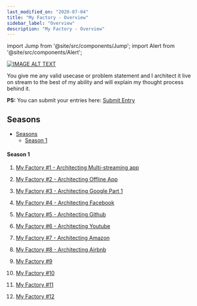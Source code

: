 ```yaml
---
last_modified_on: "2020-07-04"
title: "My Factory - Overview"
sidebar_label: "Overview"
description: "My Factory - Overview"
---
```


import Jump from '@site/src/components/Jump';
import Alert from '@site/src/components/Alert';

[![IMAGE ALT TEXT](/img/MyFactory.png)](https://www.youtube.com/playlist?list=PLk3IxQI7FqsU3YZBdbegn_-u5xxOEO0hP "The Product Architecture Series from Timecampus")

You give me any valid usecase or problem statement and I architect it live on stream to the best of my ability and will explain my thought process behind it.

**PS:** You can submit your entries here: [Submit Entry](https://docs.google.com/forms/d/e/1FAIpQLSfRWRG5eoxwliUvwSWtRPwcG2_YpQB0zFnlXRsZxZe0mlO48g/viewform?usp=sf_link)

## Seasons

- [Seasons](#seasons)
    - [Season 1](#season-1)

#### Season 1

1. [My Factory #1 - Architecting Multi-streaming app](Season-1/MF-S01E01/README.md)

2. [My Factory #2 - Architecting Offline App](Season-1/MF-S01E02/README.md)

3. [My Factory #3 - Architecting Google Part 1](Season-1/MF-S01E03/README.md)

4. [My Factory #4 - Architecting Facebook](Season-1/MF-S01E04/README.md)

5. [My Factory #5 - Architecting Github](Season-1/MF-S01E05/README.md)

6. [My Factory #6 - Architecting Youtube](Season-1/MF-S01E06/README.md)

7. [My Factory #7 - Architecting Amazon](Season-1/MF-S01E07/README.md)

8. [My Factory #8 - Architecting Airbnb](Season-1/MF-S01E08/README.md)

9. [My Factory #9](Season-1/MF-S01E09/README.md)

10. [My Factory #10](Season-1/MF-S01E10/README.md)

11. [My Factory #11](Season-1/MF-S01E11/README.md)

12. [My Factory #12](Season-1/MF-S01E12/README.md)

